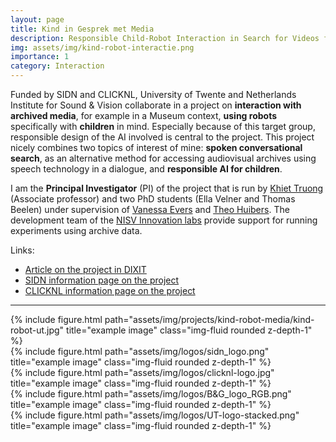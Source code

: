 ```yaml
---
layout: page
title: Kind in Gesprek met Media
description: Responsible Child-Robot Interaction in Search for Videos from an Archive (2019-2022)
img: assets/img/kind-robot-interactie.png
importance: 1
category: Interaction
---
```


Funded by SIDN and CLICKNL, University of Twente and Netherlands Institute for Sound & Vision collaborate in a project on <b>interaction with archived media</b>, for example in a Museum context, <b>using robots</b> specifically with <b>children</b> in mind. Especially because of this target group, responsible design of the AI involved is central to the project. This project nicely combines two topics of interest of mine: <b>spoken conversational search</b>, as an alternative method for accessing audiovisual archives using speech technology in a dialogue, and <b>responsible AI for children</b>.            

I am the <b>Principal Investigator</b> (PI) of the project that is run by [Khiet Truong](https://people.utwente.nl/k.p.truong) (Associate professor) and two PhD students (Ella Velner and Thomas Beelen) under supervision of [Vanessa Evers](https://www.utwente.nl/en/research/researchers/featured-scientists/evers/) and [Theo Huibers](https://www.utwente.nl/en/eemcs/hmi/hmi-people-pages/hmi-profile-pages/theohuibersprofile/). The development team of the [NISV Innovation labs](https://labs.beeldengeluid.nl/) provide support for running experiments using archive data.   

Links:

<ul>
  <li><a href="https://notas.nl/dixit/dixit_2020_tst_en_begrip.pdf">Article on the project in DIXIT</a></li>
  <li><a href="https://www.sidnfonds.nl/projecten/kinderen-in-gesprek-met-media-een-verantwoorde-kind-robot-dialoog">SIDN information page on the project</a></li>  
  <li><a href="https://www.clicknl.nl/case/pps-projecten-kind-in-gesprek/">CLICKNL information page on the project</a></li>  
</ul>  

---

<div class="row">
    <div class="col-sm mt-3 mt-md-0">
        {% include figure.html path="assets/img/projects/kind-robot-media/kind-robot-ut.jpg" title="example image" class="img-fluid rounded z-depth-1" %}
    </div>
    <div class="col-sm mt-3 mt-md-0">
        {% include figure.html path="assets/img/logos/sidn_logo.png" title="example image" class="img-fluid rounded z-depth-1" %}
    </div>
    <div class="col-sm mt-3 mt-md-0">
        {% include figure.html path="assets/img/logos/clicknl-logo.jpg" title="example image" class="img-fluid rounded z-depth-1" %}
    </div>
    <div class="col-sm mt-3 mt-md-0">
        {% include figure.html path="assets/img/logos/B&G_logo_RGB.png" title="example image" class="img-fluid rounded z-depth-1" %}
    </div>
    <div class="col-sm mt-3 mt-md-0">
        {% include figure.html path="assets/img/logos/UT-logo-stacked.png" title="example image" class="img-fluid rounded z-depth-1" %}
    </div>
</div>
